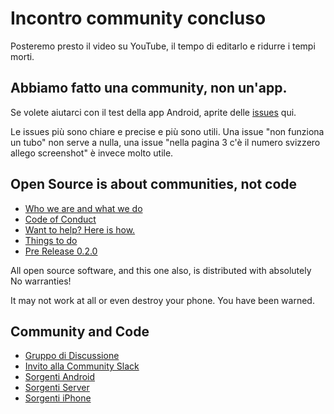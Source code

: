 
<!--

# Oggi Sabato 25 Aprile Ore 15.00 Incontro Zoom URGENTE della community

L'incontro sarà pubblico, registrato e postato su YouTube, 

Connettersi

Potranno parlare tutti, inizialmente per un minuto al massimo.

[https://us02web.zoom.us/j/9256813844](https://us02web.zoom.us/j/9256813844)

Tutti coloro che desiderano parlare dovranno inviare una email a [noiappcall@gmail.com](noiappcall@gmail.com)

richiedendo di poter parlare e *aggiungendo l'autorizzazione che il loro intervento venga registrato e postato su YouTube*.

Darò il diritto di parlare a tutti inizialmente in ordine di arrivo. Eventuali nuove repliche dovranno aspettare che tutti gli altri abbiano parlato, e verrano date sempre in ordine di arrivo.

--> 
# Incontro community concluso 

Posteremo presto il video su YouTube, il tempo di editarlo e ridurre i tempi morti.

## Abbiamo fatto una community, non un'app.

Se volete aiutarci con il test della app Android, aprite delle [issues](https://github.com/noiapp/noi-app-android/issues) qui.

Le issues più sono chiare e precise e più sono utili. Una issue "non funziona un tubo" non serve a nulla, una issue "nella pagina 3 c'è il numero svizzero allego screenshot" è invece molto utile.


## Open Source is about communities, not code

- [Who we are and what we do](about.md)
- [Code of Conduct](conduct.md)
- [Want to help? Here is how.](helpus.md)
- [Things to do](https://github.com/noiapp/project)
- [Pre Release 0.2.0](https://github.com/noiapp/noi-app-android/releases/tag/0.2.0) 


All open source software, and this one also, is distributed with absolutely No warranties! 

It may not work at all or even destroy your phone. You have been warned.

## Community and Code

- [Gruppo di Discussione](https://groups.google.com/forum/#!forum/noiapp)
- [Invito alla Community Slack](https://join.slack.com/t/noiapp/shared_invite/zt-dzdakd34-KvCn3HMlebqTH4ewlGamhg)
- [Sorgenti Android](https://github.com/noiapp/noi-app-android)
- [Sorgenti Server](https://github.com/noiapp/noiapp-backend)
- [Sorgenti iPhone](https://github.com/noiapp/noi-app-ios)

